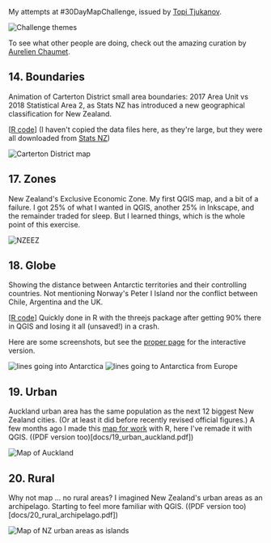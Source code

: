 My attempts at #30DayMapChallenge, issued by
[Topi Tjukanov](https://twitter.com/tjukanov/status/1187713840550744066).

![Challenge themes](docs/challenge.jpg)

To see what other people are doing, check out the amazing curation by
[Aurelien Chaumet](https://public.tableau.com/profile/aurelien.chaumet#!/vizhome/30daymapchallenge/30DayMapChallenge-Week1?publish=yes).


## 14. Boundaries

Animation of Carterton District small area boundaries:
2017 Area Unit vs 2018 Statistical Area 2, as Stats NZ
has introduced a new geographical classification for
New Zealand.

[[R code](docs/14_boundaries_carterton.R)]
(I haven't copied the data files here, as they're large, but
they were all downloaded from [Stats NZ](stats.govt.nz))

![Carterton District map](docs/14_boundaries_carterton.gif)


## 17. Zones

New Zealand's Exclusive Economic Zone. My first QGIS map,
and a bit of a failure. I got 25% of what I wanted in QGIS,
another 25% in Inkscape, and the remainder traded for sleep.
But I learned things, which is the whole point of this
exercise.

![NZEEZ](docs/17_zones_nzeez.png)


## 18. Globe

Showing the distance between Antarctic territories and
their controlling countries. Not mentioning Norway's
Peter I Island nor the conflict between Chile, Argentina
and the UK.

[[R code](docs/18_globe_antarctica.R)]
Quickly done in R with the threejs package after getting
90% there in QGIS and losing it all (unsaved!) in a crash.

Here are some screenshots, but see the
[proper page](https://david.frigge.nz/map30days/) for the
interactive version.

![lines going into Antarctica](docs/18_globe_antarctica1.png)
![lines going to Antarctica from Europe](docs/18_globe_antarctica2.png)


## 19. Urban

Auckland urban area has the same population as the next 12 biggest New Zealand
cities. (Or at least it did before recently revised official figures.)
A few months ago I made this [map for work](http://www.infometrics.co.nz/chart-month-auckland-big/)
with R, here I've remade it with QGIS.
((PDF version too)[docs/19_urban_auckland.pdf])

![Map of Auckland](docs/19_urban_auckland.png)



## 20. Rural

Why not map ... no rural areas? I imagined New Zealand's urban areas as
an archipelago. Starting to feel more familiar with QGIS.
((PDF version too)[docs/20_rural_archipelago.pdf])

![Map of NZ urban areas as islands](docs/20_rural_archipelago.png)



